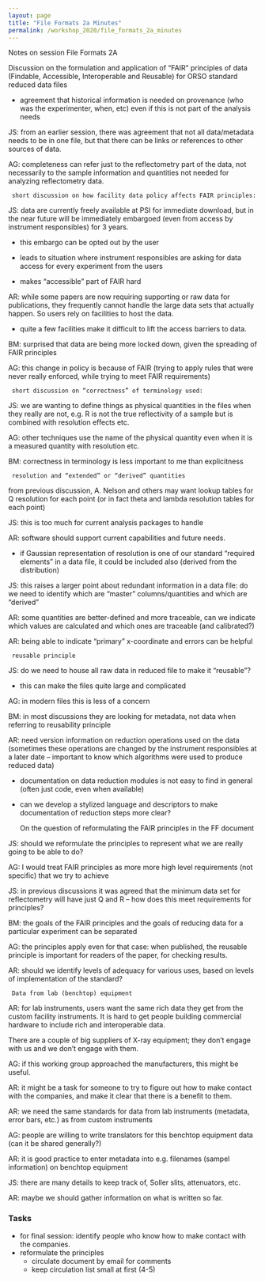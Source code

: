 ```yaml
---
layout: page
title: "File Formats 2a Minutes"
permalink: /workshop_2020/file_formats_2a_minutes
---
```


Notes on session File Formats 2A


   Discussion on the formulation and application of “FAIR” principles
   of data (Findable, Accessible, Interoperable and Reusable) for ORSO
   standard reduced data files


- agreement that historical information is needed on provenance (who was the experimenter, when, etc) even if this is not part of the analysis needs


JS: from an earlier session, there was agreement that not all data/metadata needs to be in one file, but that there can be links or references to other sources of data.


AG: completeness can refer just to the reflectometry part of the data, not necessarily to the sample information and quantities not needed for analyzing reflectometry data.


     short discussion on how facility data policy affects FAIR principles:

JS: data are currently freely available at PSI for immediate download, but in the near future will be immediately embargoed (even from access by instrument responsibles) for 3 years.

- this embargo can be opted out by the user

- leads to situation where instrument responsibles are asking for data access for every experiment from the users

- makes “accessible” part of FAIR hard


AR: while some papers are now requiring supporting or raw data for publications, they frequently cannot handle the large data sets that actually happen. So users rely on facilities to host the data.

- quite a few facilities make it difficult to lift the access barriers to data.


BM: surprised that data are being more locked down, given the spreading of FAIR principles

AG: this change in policy is because of FAIR (trying to apply rules that were never really enforced, while trying to meet FAIR requirements)


     short discussion on “correctness” of terminology used:

JS: we are wanting to define things as physical quantities in the files when they really are not, e.g. R is not the true reflectivity of a sample but is combined with resolution effects etc.

AG: other techniques use the name of the physical quantity even when it is a measured quantity with resolution etc.

BM: correctness in terminology is less important to me than explicitness


     resolution and “extended” or “derived” quantities

from previous discussion, A. Nelson and others may want lookup tables for Q resolution for each point (or in fact theta and lambda resolution tables for each point)

JS: this is too much for current analysis packages to handle


AR: software should support current capabilities and future needs.

- if Gaussian representation of resolution is one of our standard “required elements” in a data file, it could be included also (derived from the distribution)


JS: this raises a larger point about redundant information in a data file: do we need to identify which are “master” columns/quantities and which are “derived”

AR: some quantities are better-defined and more traceable, can we indicate which values are calculated and which ones are traceable (and calibrated?)


AR: being able to indicate “primary” x-coordinate and errors can be helpful


     reusable principle

JS: do we need to house all raw data in reduced file to make it “reusable”?

- this can make the files quite large and complicated

AG: in modern files this is less of a concern

BM: in most discussions they are looking for metadata, not data when referring to reusability principle

AR: need version information on reduction operations used on the data (sometimes these operations are changed by the instrument responsibles at a later date – important to know which algorithms were used to produce reduced data)


- documentation on data reduction modules is not easy to find in general (often just code, even when available)


- can we develop a stylized language and descriptors to make documentation of reduction steps more clear?


     On the question of reformulating the FAIR principles in the FF
     document

JS: should we reformulate the principles to represent what we are really going to be able to do?

AG: I would treat FAIR principles as more more high level requirements (not specific) that we try to achieve

JS: in previous discussions it was agreed that the minimum data set for reflectometry will have just Q and R – how does this meet requirements for principles?

BM: the goals of the FAIR principles and the goals of reducing data for a particular experiment can be separated

AG: the principles apply even for that case: when published, the reusable principle is important for readers of the paper, for checking results.

AR: should we identify levels of adequacy for various uses, based on levels of implementation of the standard?


     Data from lab (benchtop) equipment

AR: for lab instruments, users want the same rich data they get from the custom facility instruments. It is hard to get people building commercial hardware to include rich and interoperable data.

There are a couple of big suppliers of X-ray equipment; they don’t engage with us and we don’t engage with them.

AG: if this working group approached the manufacturers, this might be useful.

AR: it might be a task for someone to try to figure out how to make contact with the companies, and make it clear that there is a benefit to them.

AR: we need the same standards for data from lab instruments (metadata, error bars, etc.) as from custom instruments

AG: people are willing to write translators for this benchtop equipment data (can it be shared generally?)

AR: it is good practice to enter metadata into e.g. filenames (sampel information) on benchtop equipment

JS: there are many details to keep track of, Soller slits, attenuators, etc.

AR: maybe we should gather information on what is written so far.


### Tasks

- for final session: identify people who know how to make contact with
   the companies.
- reformulate the principles
  - circulate document by email for comments
  - keep circulation list small at first (4-5)
